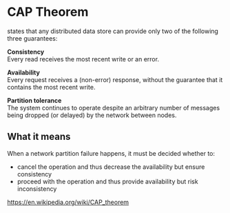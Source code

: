 # CAP Theorem

states that any distributed data store can provide only two of the following three guarantees:  

**Consistency**  
Every read receives the most recent write or an error.

**Availability**    
Every request receives a (non-error) response, without the guarantee that it contains the most recent write.

**Partition tolerance**  
The system continues to operate despite an arbitrary number of messages being dropped (or delayed) by the network between nodes.


## What it means
When a network partition failure happens, it must be decided whether to:
* cancel the operation and thus decrease the availability but ensure consistency 
* proceed with the operation and thus provide availability but risk inconsistency


https://en.wikipedia.org/wiki/CAP_theorem